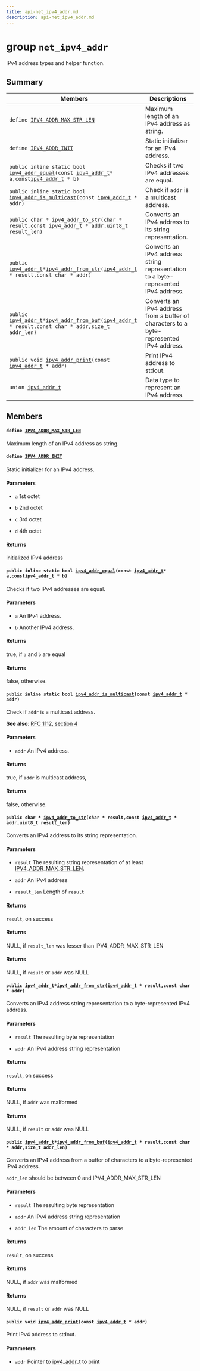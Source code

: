 ```yaml
---
title: api-net_ipv4_addr.md
description: api-net_ipv4_addr.md
---
```

# group `net_ipv4_addr` 

IPv4 address types and helper function.

## Summary

 Members                        | Descriptions                                
--------------------------------|---------------------------------------------
`define `[`IPV4_ADDR_MAX_STR_LEN`](#group__net__ipv4__addr_1gaf174a4416a48d74279b85cc4f6fce97e)            | Maximum length of an IPv4 address as string.
`define `[`IPV4_ADDR_INIT`](#group__net__ipv4__addr_1gaa1cf435b286640dbc9ae8c9d9891385e)            | Static initializer for an IPv4 address.
`public inline static bool `[`ipv4_addr_equal`](#group__net__ipv4__addr_1gaa6abcffd0926eb3a79e9ca126e67afdd)`(const `[`ipv4_addr_t`](./doc/starlight-docs/src/content/docs/apidoc/api-net_ipv4_addr.md#unionipv4__addr__t)` * a,const `[`ipv4_addr_t`](./doc/starlight-docs/src/content/docs/apidoc/api-net_ipv4_addr.md#unionipv4__addr__t)` * b)`            | Checks if two IPv4 addresses are equal.
`public inline static bool `[`ipv4_addr_is_multicast`](#group__net__ipv4__addr_1gaa3ef0f901b2bf50a91e9c104aff85b0b)`(const `[`ipv4_addr_t`](./doc/starlight-docs/src/content/docs/apidoc/api-net_ipv4_addr.md#unionipv4__addr__t)` * addr)`            | Check if `addr` is a multicast address.
`public char * `[`ipv4_addr_to_str`](#group__net__ipv4__addr_1ga746a395627e22a3a0c57940d0cd13f36)`(char * result,const `[`ipv4_addr_t`](./doc/starlight-docs/src/content/docs/apidoc/api-net_ipv4_addr.md#unionipv4__addr__t)` * addr,uint8_t result_len)`            | Converts an IPv4 address to its string representation.
`public `[`ipv4_addr_t`](./doc/starlight-docs/src/content/docs/apidoc/api-net_ipv4_addr.md#unionipv4__addr__t)` * `[`ipv4_addr_from_str`](#group__net__ipv4__addr_1gaddd4d56dd883cf318502e83041a48f4d)`(`[`ipv4_addr_t`](./doc/starlight-docs/src/content/docs/apidoc/api-net_ipv4_addr.md#unionipv4__addr__t)` * result,const char * addr)`            | Converts an IPv4 address string representation to a byte-represented IPv4 address.
`public `[`ipv4_addr_t`](./doc/starlight-docs/src/content/docs/apidoc/api-net_ipv4_addr.md#unionipv4__addr__t)` * `[`ipv4_addr_from_buf`](#group__net__ipv4__addr_1ga7d05d3d492d4f769d7e29b398f28d51f)`(`[`ipv4_addr_t`](./doc/starlight-docs/src/content/docs/apidoc/api-net_ipv4_addr.md#unionipv4__addr__t)` * result,const char * addr,size_t addr_len)`            | Converts an IPv4 address from a buffer of characters to a byte-represented IPv4 address.
`public void `[`ipv4_addr_print`](#group__net__ipv4__addr_1ga4fab9bd324008a393b77265d3193c29c)`(const `[`ipv4_addr_t`](./doc/starlight-docs/src/content/docs/apidoc/api-net_ipv4_addr.md#unionipv4__addr__t)` * addr)`            | Print IPv4 address to stdout.
`union `[`ipv4_addr_t`](#unionipv4__addr__t) | Data type to represent an IPv4 address.

## Members

#### `define `[`IPV4_ADDR_MAX_STR_LEN`](#group__net__ipv4__addr_1gaf174a4416a48d74279b85cc4f6fce97e) 

Maximum length of an IPv4 address as string.

#### `define `[`IPV4_ADDR_INIT`](#group__net__ipv4__addr_1gaa1cf435b286640dbc9ae8c9d9891385e) 

Static initializer for an IPv4 address.

#### Parameters
* `a` 1st octet 

* `b` 2nd octet 

* `c` 3rd octet 

* `d` 4th octet

#### Returns
initialized IPv4 address

#### `public inline static bool `[`ipv4_addr_equal`](#group__net__ipv4__addr_1gaa6abcffd0926eb3a79e9ca126e67afdd)`(const `[`ipv4_addr_t`](./doc/starlight-docs/src/content/docs/apidoc/api-net_ipv4_addr.md#unionipv4__addr__t)` * a,const `[`ipv4_addr_t`](./doc/starlight-docs/src/content/docs/apidoc/api-net_ipv4_addr.md#unionipv4__addr__t)` * b)` 

Checks if two IPv4 addresses are equal.

#### Parameters
* `a` An IPv4 address. 

* `b` Another IPv4 address.

#### Returns
true, if `a` and `b` are equal 

#### Returns
false, otherwise.

#### `public inline static bool `[`ipv4_addr_is_multicast`](#group__net__ipv4__addr_1gaa3ef0f901b2bf50a91e9c104aff85b0b)`(const `[`ipv4_addr_t`](./doc/starlight-docs/src/content/docs/apidoc/api-net_ipv4_addr.md#unionipv4__addr__t)` * addr)` 

Check if `addr` is a multicast address.

**See also**: [RFC 1112, section 4 ](https://www.rfc-editor.org/rfc/rfc1112.html#section-4)

#### Parameters
* `addr` An IPv4 address.

#### Returns
true, if `addr` is multicast address, 

#### Returns
false, otherwise.

#### `public char * `[`ipv4_addr_to_str`](#group__net__ipv4__addr_1ga746a395627e22a3a0c57940d0cd13f36)`(char * result,const `[`ipv4_addr_t`](./doc/starlight-docs/src/content/docs/apidoc/api-net_ipv4_addr.md#unionipv4__addr__t)` * addr,uint8_t result_len)` 

Converts an IPv4 address to its string representation.

#### Parameters
* `result` The resulting string representation of at least [IPV4_ADDR_MAX_STR_LEN](./doc/starlight-docs/src/content/docs/apidoc/api-undefined.md#group__net__ipv4__addr_1gaf174a4416a48d74279b85cc4f6fce97e). 

* `addr` An IPv4 address 

* `result_len` Length of `result`

#### Returns
`result`, on success 

#### Returns
NULL, if `result_len` was lesser than IPV4_ADDR_MAX_STR_LEN 

#### Returns
NULL, if `result` or `addr` was NULL

#### `public `[`ipv4_addr_t`](./doc/starlight-docs/src/content/docs/apidoc/api-net_ipv4_addr.md#unionipv4__addr__t)` * `[`ipv4_addr_from_str`](#group__net__ipv4__addr_1gaddd4d56dd883cf318502e83041a48f4d)`(`[`ipv4_addr_t`](./doc/starlight-docs/src/content/docs/apidoc/api-net_ipv4_addr.md#unionipv4__addr__t)` * result,const char * addr)` 

Converts an IPv4 address string representation to a byte-represented IPv4 address.

#### Parameters
* `result` The resulting byte representation 

* `addr` An IPv4 address string representation

#### Returns
`result`, on success 

#### Returns
NULL, if `addr` was malformed 

#### Returns
NULL, if `result` or `addr` was NULL

#### `public `[`ipv4_addr_t`](./doc/starlight-docs/src/content/docs/apidoc/api-net_ipv4_addr.md#unionipv4__addr__t)` * `[`ipv4_addr_from_buf`](#group__net__ipv4__addr_1ga7d05d3d492d4f769d7e29b398f28d51f)`(`[`ipv4_addr_t`](./doc/starlight-docs/src/content/docs/apidoc/api-net_ipv4_addr.md#unionipv4__addr__t)` * result,const char * addr,size_t addr_len)` 

Converts an IPv4 address from a buffer of characters to a byte-represented IPv4 address.

`addr_len` should be between 0 and IPV4_ADDR_MAX_STR_LEN

#### Parameters
* `result` The resulting byte representation 

* `addr` An IPv4 address string representation 

* `addr_len` The amount of characters to parse

#### Returns
`result`, on success 

#### Returns
NULL, if `addr` was malformed 

#### Returns
NULL, if `result` or `addr` was NULL

#### `public void `[`ipv4_addr_print`](#group__net__ipv4__addr_1ga4fab9bd324008a393b77265d3193c29c)`(const `[`ipv4_addr_t`](./doc/starlight-docs/src/content/docs/apidoc/api-net_ipv4_addr.md#unionipv4__addr__t)` * addr)` 

Print IPv4 address to stdout.

#### Parameters
* `addr` Pointer to [ipv4_addr_t](./doc/starlight-docs/src/content/docs/apidoc/api-net_ipv4_addr.md#unionipv4__addr__t) to print

